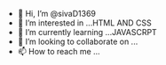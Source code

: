 - 👋 Hi, I’m @sivaD1369
- 👀 I’m interested in ...HTML AND CSS
- 🌱 I’m currently learning ...JAVASCRPT
- 💞️ I’m looking to collaborate on ...
- 📫 How to reach me ...

<!---
sivaD1369/sivaD1369 is a ✨ special ✨ repository because its `README.md` (this file) appears on your GitHub profile.
You can click the Preview link to take a look at your changes.
--->
